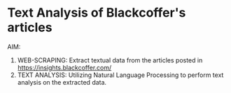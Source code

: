 # Text Analysis of Blackcoffer's articles

AIM: 
  1. WEB-SCRAPING: Extract textual data from the articles posted in https://insights.blackcoffer.com/
  2. TEXT ANALYSIS: Utilizing Natural Language Processing to perform text analysis on the extracted data.
